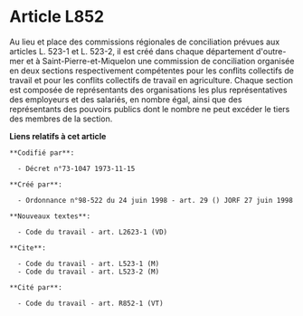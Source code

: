 # Article L852

Au lieu et place des commissions régionales de conciliation prévues aux articles L. 523-1 et L. 523-2, il est créé dans
chaque département d'outre-mer et à Saint-Pierre-et-Miquelon une commission de conciliation organisée en deux sections
respectivement compétentes pour les conflits collectifs de travail et pour les conflits collectifs de travail en agriculture.
Chaque section est composée de représentants des organisations les plus représentatives des employeurs et des salariés, en
nombre égal, ainsi que des représentants des pouvoirs publics dont le nombre ne peut excéder le tiers des membres de la
section.

**Liens relatifs à cet article**

	**Codifié par**:

	  - Décret n°73-1047 1973-11-15

	**Créé par**:

	  - Ordonnance n°98-522 du 24 juin 1998 - art. 29 () JORF 27 juin 1998

	**Nouveaux textes**:

	  - Code du travail - art. L2623-1 (VD)

	**Cite**:

	  - Code du travail - art. L523-1 (M)
	  - Code du travail - art. L523-2 (M)

	**Cité par**:

	  - Code du travail - art. R852-1 (VT)

